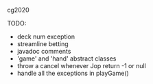 cg2020


TODO:
- deck num exception
- streamline betting
- javadoc comments
- 'game' and 'hand' abstract classes
- throw a cancel whenever Jop return -1 or null
- handle all the exceptions in playGame()